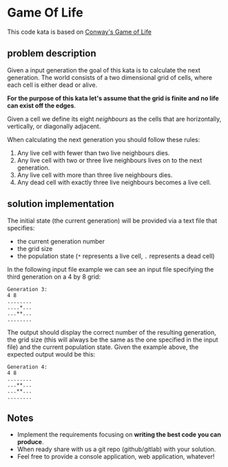 # Game Of Life

This code kata is based on [Conway's Game of Life](https://en.wikipedia.org/wiki/Conway%27s_Game_of_Life)

## problem description
Given a input generation the goal of this kata is to calculate the next generation.
The world consists of a two dimensional grid of cells, where each cell is either dead or alive.

**For the purpose of this kata let's assume that the grid is finite and no life can exist off the edges**.

Given a cell we define its eight *neighbours* as the cells that are horizontally, vertically, or diagonally adjacent.

When calculating the next generation you should follow these rules:
1. Any live cell with fewer than two live neighbours dies.
2. Any live cell with two or three live neighbours lives on to the next generation.
3. Any live cell with more than three live neighbours dies.
4. Any dead cell with exactly three live neighbours becomes a live cell.

## solution implementation
The initial state (the current generation) will be provided via a text file that specifies:
* the current generation number
* the grid size
* the population state (`*` represents a live cell, `.` represents a dead cell)

In the following input file example we can see an input file specifying the third generation on a 4 by 8 grid:
```
Generation 3:
4 8
........
....*...
...**...
........
```

The output should display the correct number of the resulting generation, the grid size (this will always be the same as the one specified in the input file) and the current population state.
Given the example above, the expected output would be this:
```
Generation 4:
4 8
........
...**...
...**...
........
```

## Notes
* Implement the requirements focusing on **writing the best code you can produce**.
* When ready share with us a git repo (github/gitlab) with your solution.
* Feel free to provide a console application, web application, whatever!